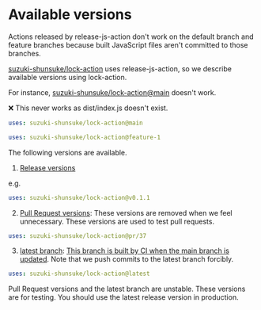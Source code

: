 # Available versions

Actions released by release-js-action don't work on the default branch and feature branches because built JavaScript files aren't committed to those branches.

[suzuki-shunsuke/lock-action](https://github.com/suzuki-shunsuke/lock-action) uses release-js-action, so we describe available versions using lock-action.

For instance, [suzuki-shunsuke/lock-action@main](https://github.com/suzuki-shunsuke/lock-action) doesn't work.

:x: This never works as dist/index.js doesn't exist.

```yaml
uses: suzuki-shunsuke/lock-action@main
```

```yaml
uses: suzuki-shunsuke/lock-action@feature-1
```

The following versions are available.

1. [Release versions](https://github.com/suzuki-shunsuke/lock-action/releases)

e.g.

```yaml
uses: suzuki-shunsuke/lock-action@v0.1.1
```

2. [Pull Request versions](https://github.com/suzuki-shunsuke/lock-action/branches/all?query=pr%2F&lastTab=overview): These versions are removed when we feel unnecessary. These versions are used to test pull requests.

```yaml
uses: suzuki-shunsuke/lock-action@pr/37
```

3. [latest branch](https://github.com/suzuki-shunsuke/lock-action/tree/latest): [This branch is built by CI when the main branch is updated](https://github.com/suzuki-shunsuke/lock-action/blob/latest/.github/workflows/main.yaml). Note that we push commits to the latest branch forcibly.

```yaml
uses: suzuki-shunsuke/lock-action@latest
```

Pull Request versions and the latest branch are unstable.
These versions are for testing.
You should use the latest release version in production.
